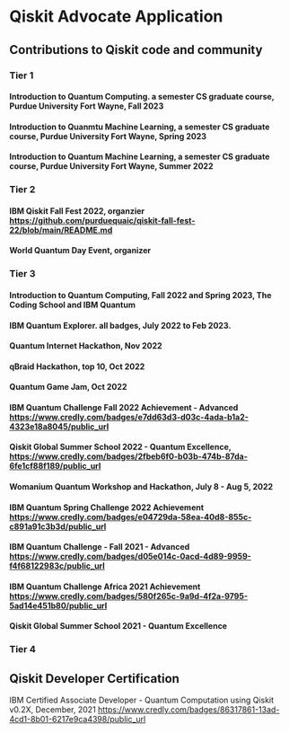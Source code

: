 # Qiskit Advocate Application
## Contributions to Qiskit code and community
### Tier 1
#### Introduction to Quantum Computing. a semester CS graduate course, Purdue University Fort Wayne, Fall 2023
#### Introduction to Quanmtu Machine Learning, a semester CS graduate course, Purdue University Fort Wayne, Spring 2023
#### Introduction to Quantum Machine Learning, a semester CS graduate course, Purdue University Fort Wayne, Summer 2022

### Tier 2
#### IBM Qiskit Fall Fest 2022, organzier https://github.com/purduequaic/qiskit-fall-fest-22/blob/main/README.md
#### World Quantum Day Event, organizer
#### 
### Tier 3
#### Introduction to Quantum Computing, Fall 2022 and Spring 2023, The Coding School and IBM Quantum
#### IBM Quantum Explorer. all badges, July 2022 to Feb 2023.
#### Quantum Internet Hackathon, Nov 2022
#### qBraid Hackathon, top 10, Oct 2022
#### Quantum Game Jam, Oct 2022
#### IBM Quantum Challenge Fall 2022 Achievement - Advanced https://www.credly.com/badges/e7dd63d3-d03c-4ada-b1a2-4323e18a8045/public_url
#### Qiskit Global Summer School 2022 - Quantum Excellence, https://www.credly.com/badges/2fbeb6f0-b03b-474b-87da-6fe1cf88f189/public_url
#### Womanium Quantum Workshop and Hackathon, July 8 - Aug 5, 2022
#### IBM Quantum Spring Challenge 2022 Achievement https://www.credly.com/badges/e04729da-58ea-40d8-855c-c891a91c3b3d/public_url
#### IBM Quantum Challenge - Fall 2021 - Advanced https://www.credly.com/badges/d05e014c-0acd-4d89-9959-f4f68122983c/public_url
#### IBM Quantum Challenge Africa 2021 Achievement https://www.credly.com/badges/580f265c-9a9d-4f2a-9795-5ad14e451b80/public_url
#### Qiskit Global Summer School 2021 - Quantum Excellence
#### 
### Tier 4

## Qiskit Developer Certification
IBM Certified Associate Developer - Quantum Computation using Qiskit v0.2X, December, 2021
https://www.credly.com/badges/86317861-13ad-4cd1-8b01-6217e9ca4398/public_url
## 
